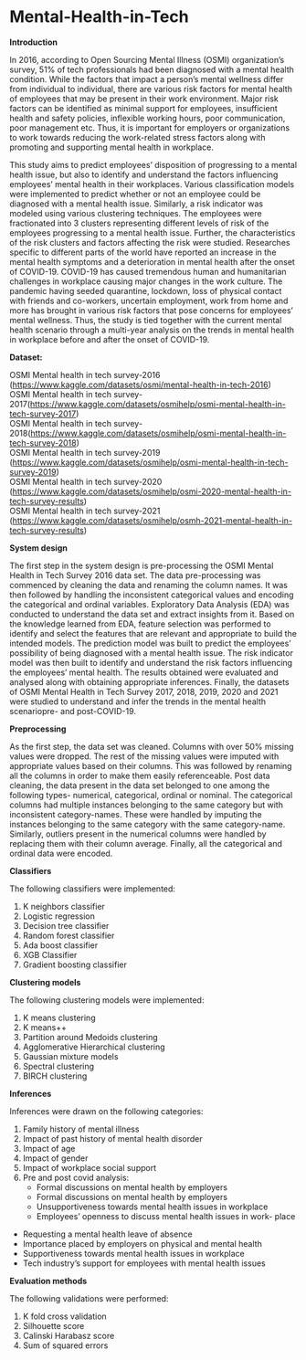 # Mental-Health-in-Tech


**Introduction**

In 2016, according to Open Sourcing Mental Illness (OSMI) organization’s survey, 51% of tech professionals had been diagnosed with a mental health condition. While the factors that impact a person’s mental wellness differ from individual to individual, there are various risk factors for mental health of employees that may be present in their work environment. Major risk factors can be identified as minimal support for employees, insufficient health and safety policies, inflexible working hours, poor communication, poor management etc. Thus, it is important for employers or organizations to work towards reducing the work-related stress factors along with promoting and
supporting mental health in workplace.

This study aims to predict employees’ disposition of progressing to a mental health issue, but also to identify and understand the factors influencing employees’ mental health in their workplaces. Various classification models were implemented to predict whether or not an employee could be diagnosed with a mental health issue. Similarly, a risk indicator was modeled using various clustering techniques. The employees were fractionated into 3 clusters representing different levels of risk of the employees progressing to a mental health issue. Further, the characteristics of the risk clusters and factors
affecting the risk were studied. Researches specific to different parts of the world have reported an increase in the mental health symptoms and a deterioration in mental health after the onset of COVID-19. COVID-19 has caused tremendous human and humanitarian challenges in workplace causing major changes in the work culture. The pandemic having seeded quarantine, lockdown, loss of physical contact with friends and co-workers, uncertain employment, work from home and more has brought in various risk factors that pose concerns for employees’ mental wellness. Thus, the study is tied together with the current mental health scenario through a multi-year analysis on the trends in mental health in workplace before and after the onset of COVID-19.
<br />

**Dataset:** 

OSMI Mental health in tech survey-2016 (https://www.kaggle.com/datasets/osmi/mental-health-in-tech-2016)<br>
OSMI Mental health in tech survey-2017(https://www.kaggle.com/datasets/osmihelp/osmi-mental-health-in-tech-survey-2017)<br>
OSMI Mental health in tech survey-2018(https://www.kaggle.com/datasets/osmihelp/osmi-mental-health-in-tech-survey-2018)<br>
OSMI Mental health in tech survey-2019 (https://www.kaggle.com/datasets/osmihelp/osmi-mental-health-in-tech-survey-2019)<br>
OSMI Mental health in tech survey-2020 (https://www.kaggle.com/datasets/osmihelp/osmi-2020-mental-health-in-tech-survey-results)<br>
OSMI Mental health in tech survey-2021 (https://www.kaggle.com/datasets/osmihelp/osmh-2021-mental-health-in-tech-survey-results)
<br />

**System design**

The first step in the system design is pre-processing the OSMI Mental Health in Tech Survey 2016 data set. The data pre-processing was commenced by cleaning the data and renaming the column names. It was then followed by handling the inconsistent categorical values and encoding the categorical and ordinal variables. Exploratory Data Analysis (EDA) was conducted to understand the data set and extract
insights from it. Based on the knowledge learned from EDA, feature selection was performed to identify and select the features that are relevant and appropriate to build the intended models. The prediction model was built to predict the employees’ possibility of being diagnosed with a mental health issue. The risk indicator model was then built to identify and understand the risk factors influencing the employees’ mental health. The results obtained were evaluated and analysed along with obtaining appropriate inferences. Finally, the datasets of OSMI Mental Health in Tech Survey 2017, 2018, 2019, 2020 and 2021 were studied to understand and infer the trends in the mental health scenariopre- and post-COVID-19.
<br />

**Preprocessing**

 As the first step, the data set was cleaned. Columns with over 50% missing values were dropped. The rest of the missing values were imputed with appropriate values based on their columns. This was followed by renaming all the columns in order to make them easily referenceable. Post data cleaning, the data present in the data set belonged to one among the following types- numerical, categorical, ordinal or nominal. The categorical columns had multiple instances belonging to the same category but with inconsistent category-names. These were handled by imputing the instances belonging to the same category with the same category-name. Similarly, outliers present in the numerical columns were handled by replacing them with their column average. Finally, all the categorical and ordinal data
were encoded.
<br />

**Classifiers**

The following classifiers were implemented:<br/>
1. K neighbors classifier<br/>
2. Logistic regression<br/>
3. Decision tree classifier<br/>
4. Random forest classifier<br/>
5. Ada boost classifier<br/>
6. XGB Classifier<br/>
7. Gradient boosting classifier<br/>

**Clustering models**

The following clustering models were implemented:
1. K means clustering
2. K means++
3. Partition around Medoids clustering
4. Agglomerative Hierarchical clustering
5. Gaussian mixture models
6. Spectral clustering
7. BIRCH clustering

**Inferences**

Inferences were drawn on the following categories:
1. Family history of mental illness
2. Impact of past history of mental health disorder
3. Impact of age
4. Impact of gender
5. Impact of workplace social support
6. Pre and post covid analysis:
   - Formal discussions on mental health by employers
   - Formal discussions on mental health by employers
   - Unsupportiveness towards mental health issues in workplace
   - Employees’ openness to discuss mental health issues in work-
 place
 - Requesting a mental health leave of absence
 - Importance placed by employers on physical and mental health
 - Supportiveness towards mental health issues in workplace
 - Tech industry’s support for employees with mental health issues

**Evaluation methods**

The following validations were performed:
1. K fold cross validation
2. Silhouette score
3. Calinski Harabasz score
4. Sum of squared errors








